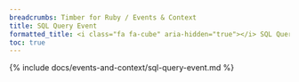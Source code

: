 ```yaml
---
breadcrumbs: Timber for Ruby / Events & Context
title: SQL Query Event
formatted_title: <i class="fa fa-cube" aria-hidden="true"></i> SQL Query Event
toc: true
---
```


{% include docs/events-and-context/sql-query-event.md %}